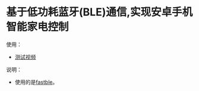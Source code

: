 # 基于低功耗蓝牙(BLE)通信,实现安卓手机智能家电控制

使用：

- [测试视频]( https://www.bilibili.com/video/BV1DEakekEQo/?share_source=copy_web&vd_source=fc2af5ed236802449ce48f5c2b8a2003)

说明：

- 使用的是[fastble](https://github.com/Jasonchenlijian/FastBle)。

  

